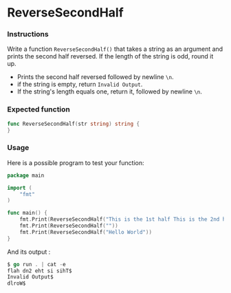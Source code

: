 # ReverseSecondHalf

### Instructions
Write a function `ReverseSecondHalf()` that takes a string as an argument and prints the second half reversed. If the length of the string is odd, round it up.

- Prints the second half reversed followed by newline `\n`.
- if the string is empty, return `Invalid Output`.
- If the string's length equals one, return it, followed by newline `\n`.

### Expected function

```go
func ReverseSecondHalf(str string) string {
}
```

### Usage

Here is a possible program to test your function:

```go
package main

import (
	"fmt"
)

func main() {
    fmt.Print(ReverseSecondHalf("This is the 1st half This is the 2nd half"))
    fmt.Print(ReverseSecondHalf(""))
    fmt.Print(ReverseSecondHalf("Hello World"))
}

```

And its output :

```go
$ go run . | cat -e
flah dn2 eht si sihT$
Invalid Output$
dlroW$
```
